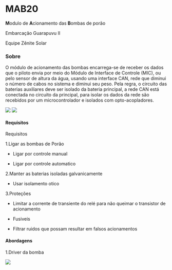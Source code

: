 # MAB20
**M**odulo de **A**cionamento das **B**ombas de porão

Embarcação Guarapuvu II

Equipe Zênite Solar

### Sobre

O módulo de acionamento das bombas encarrega-se de receber os dados que o piloto envia por meio
do Módulo de Interface de Controle (MIC), ou pelo sensor de altura da água, usando uma interface CAN, rede
que diminui o número de cabos no sistema e diminui seu peso.
Pela regra, o circuito das baterias auxiliares deve ser isolado da bateria principal, a rede CAN está
conectada no circuito da principal, para isolar os dados da rede são recebidos por um microcontrolador e
isolados com opto-acopladores.


![](https://github.com/ZeniteSolar/MAB20/blob/master/hardware/IMG/3DUP.png?raw=true)
![](https://github.com/ZeniteSolar/MAB20/blob/master/hardware/IMG/3DDOWN.png?raw=true)

#### Requisitos

Requisitos

1.Ligar as bombas de Porão
    
  - Ligar por controle manual
    
  - Ligar por controle automatico

2.Manter as baterias isoladas galvanicamente
     
   - Usar isolamento otico

3.Proteções
   
   - Limitar a corrente de transiente do relé para não queimar  o transistor de acionamento 
   
   - Fusiveis
   
   - Filtrar ruidos que possam resultar em falsos acionamentos

           

#### Abordagens

 1.Driver da bomba
 
 ![](https://github.com/ZeniteSolar/MAB20/blob/master/hardware/IMG/Pump_Driver.png?raw=true)









